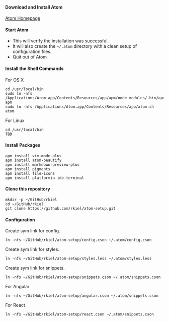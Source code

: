 #### Download and Install Atom

[Atom Homepage](https://atom.io/)

#### Start Atom

*  This will verify the installation was successful.
*  It will also create the `~/.atom` directory with a clean setup of configuration files.
*  Quit out of Atom

#### Install the Shell Commands

For OS X

    cd /usr/local/bin
    sudo ln -nfs /Applications/Atom.app/Contents/Resources/app/apm/node_modules/.bin/apm apm
    sudo ln -nfs /Applications/Atom.app/Contents/Resources/app/atom.sh atom

For Linux

    cd /usr/local/bin
    TBD

#### Install Packages

    apm install vim-mode-plus
    apm install atom-beautify
    apm install markdown-preview-plus
    apm install pigments
    apm install file-icons
    apm install platformio-ide-terminal

#### Clone this repository

    mkdir -p ~/GitHub/rkiel
    cd ~/GitHub/rkiel
    git clone https://github.com/rkiel/atom-setup.git

#### Configuration

Create sym link for config.

    ln -nfs ~/GitHub/rkiel/atom-setup/config.cson ~/.atom/config.cson

Create sym link for styles.

    ln -nfs ~/GitHub/rkiel/atom-setup/styles.less ~/.atom/styles.less

Create sym link for snippets.

    ln -nfs ~/GitHub/rkiel/atom-setup/snippets.cson ~/.atom/snippets.cson

For Angular

    ln -nfs ~/GitHub/rkiel/atom-setup/angular.cson ~/.atom/snippets.cson

For React

    ln -nfs ~/GitHub/rkiel/atom-setup/react.cson ~/.atom/snippets.cson
